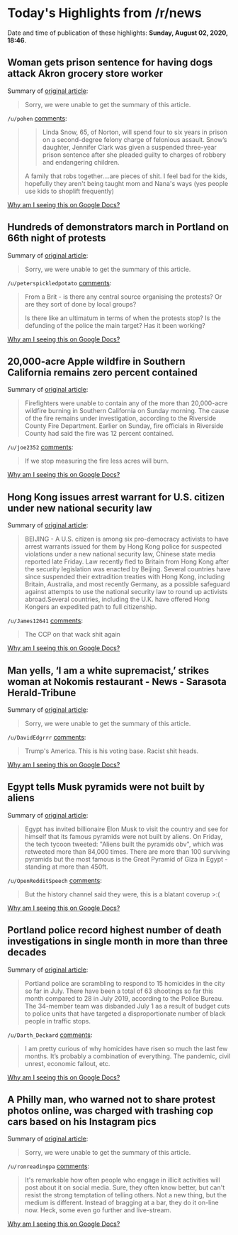 # Today's Highlights from /r/news

Date and time of publication of these highlights: **Sunday, August 02, 2020, 18:46**.

## Woman gets prison sentence for having dogs attack Akron grocery store worker

Summary of [original article](https://www.cleveland.com/court-justice/2020/07/woman-gets-prison-sentence-for-having-dogs-attack-akron-grocery-store-worker.html):

> Sorry, we were unable to get the summary of this article.

`/u/pohen` [comments](https://www.reddit.com/r/news/comments/i2f3ae/woman_gets_prison_sentence_for_having_dogs_attack/):

> >Linda Snow, 65, of Norton, will spend four to six years in prison on a second-degree felony charge of felonious assault. Snow’s daughter, Jennifer Clark was given a suspended three-year prison sentence after she pleaded guilty to charges of robbery and endangering children.
> 
> A family that robs together....are pieces of shit. I feel bad for the kids, hopefully they aren't being taught mom and Nana's ways (yes people use kids to shoplift frequently)

[Why am I seeing this on Google Docs?](https://docs.google.com/document/d/1Dc6We63vOXIZsc0op-Bt4abqkYjXzOigalQqFxmvvbM/edit?usp=sharing)

## Hundreds of demonstrators march in Portland on 66th night of protests

Summary of [original article](https://www.cnn.com/2020/08/02/us/portland-protests/index.html?utm_source=feedburner&utm_medium=feed&utm_campaign=Feed%3A+rss%2Fcnn_latest+%28RSS%3A+CNN+-+Most+Recent%29):

> Sorry, we were unable to get the summary of this article.

`/u/peterspickledpotato` [comments](https://www.reddit.com/r/news/comments/i2dy1k/hundreds_of_demonstrators_march_in_portland_on/):

> From a Brit - is there any central source organising the protests? Or are they sort of done by local groups? 
> 
> Is there like an ultimatum in terms of when the protests stop? Is the defunding of the police the main target? Has it been working?

[Why am I seeing this on Google Docs?](https://docs.google.com/document/d/1Dc6We63vOXIZsc0op-Bt4abqkYjXzOigalQqFxmvvbM/edit?usp=sharing)

## 20,000-acre Apple wildfire in Southern California remains zero percent contained

Summary of [original article](https://www.nbcnews.com/news/weather/20-000-acre-apple-wildfire-southern-california-remains-zero-percent-n1235605):

> Firefighters were unable to contain any of the more than 20,000-acre wildfire burning in Southern California on Sunday morning. The cause of the fire remains under investigation, according to the Riverside County Fire Department. Earlier on Sunday, fire officials in Riverside County had said the fire was 12 percent contained.

`/u/joe2352` [comments](https://www.reddit.com/r/news/comments/i2g3xg/20000acre_apple_wildfire_in_southern_california/):

> If we stop measuring the fire less acres will burn.

[Why am I seeing this on Google Docs?](https://docs.google.com/document/d/1Dc6We63vOXIZsc0op-Bt4abqkYjXzOigalQqFxmvvbM/edit?usp=sharing)

## Hong Kong issues arrest warrant for U.S. citizen under new national security law

Summary of [original article](https://www.nbcnews.com/news/world/hong-kong-issues-arrest-warrant-u-s-citizen-under-new-n1235574):

> BEIJING - A U.S. citizen is among six pro-democracy activists to have arrest warrants issued for them by Hong Kong police for suspected violations under a new national security law, Chinese state media reported late Friday. Law recently fled to Britain from Hong Kong after the security legislation was enacted by Beijing. Several countries have since suspended their extradition treaties with Hong Kong, including Britain, Australia, and most recently Germany, as a possible safeguard against attempts to use the national security law to round up activists abroad.Several countries, including the U.K. have offered Hong Kongers an expedited path to full citizenship.

`/u/James12641` [comments](https://www.reddit.com/r/news/comments/i2d8ld/hong_kong_issues_arrest_warrant_for_us_citizen/):

> The CCP on that wack shit again

[Why am I seeing this on Google Docs?](https://docs.google.com/document/d/1Dc6We63vOXIZsc0op-Bt4abqkYjXzOigalQqFxmvvbM/edit?usp=sharing)

## Man yells, ‘I am a white supremacist,’ strikes woman at Nokomis restaurant - News - Sarasota Herald-Tribune

Summary of [original article](https://www.heraldtribune.com/news/20200802/man-yells-lsquoi-am-white-supremacistrsquo-strikes-woman-at-nokomis-restaurant):

> Sorry, we were unable to get the summary of this article.

`/u/DavidEdgrrr` [comments](https://www.reddit.com/r/news/comments/i2m48q/man_yells_i_am_a_white_supremacist_strikes_woman/):

> Trump's America. This is his voting base. Racist shit heads.

[Why am I seeing this on Google Docs?](https://docs.google.com/document/d/1Dc6We63vOXIZsc0op-Bt4abqkYjXzOigalQqFxmvvbM/edit?usp=sharing)

## Egypt tells Musk pyramids were not built by aliens

Summary of [original article](https://www.bbc.com/news/world-africa-53627888):

> Egypt has invited billionaire Elon Musk to visit the country and see for himself that its famous pyramids were not built by aliens. On Friday, the tech tycoon tweeted: "Aliens built the pyramids obv", which was retweeted more than 84,000 times. There are more than 100 surviving pyramids but the most famous is the Great Pyramid of Giza in Egypt - standing at more than 450ft.

`/u/OpenRedditSpeech` [comments](https://www.reddit.com/r/news/comments/i2awad/egypt_tells_musk_pyramids_were_not_built_by_aliens/):

> But the history channel said they were, this is a blatant coverup >:(

[Why am I seeing this on Google Docs?](https://docs.google.com/document/d/1Dc6We63vOXIZsc0op-Bt4abqkYjXzOigalQqFxmvvbM/edit?usp=sharing)

## Portland police record highest number of death investigations in single month in more than three decades

Summary of [original article](https://www.oregonlive.com/crime/2020/07/portland-police-record-highest-number-of-death-investigations-in-single-month-in-more-than-three-decades.html):

> Portland police are scrambling to respond to 15 homicides in the city so far in July. There have been a total of 63 shootings so far this month compared to 28 in July 2019, according to the Police Bureau. The 34-member team was disbanded July 1 as a result of budget cuts to police units that have targeted a disproportionate number of black people in traffic stops.

`/u/Darth_Deckard` [comments](https://www.reddit.com/r/news/comments/i2afjc/portland_police_record_highest_number_of_death/):

> I am pretty curious of why homicides have risen so much the last few months. It’s probably a combination of everything. The pandemic, civil unrest, economic fallout, etc.

[Why am I seeing this on Google Docs?](https://docs.google.com/document/d/1Dc6We63vOXIZsc0op-Bt4abqkYjXzOigalQqFxmvvbM/edit?usp=sharing)

## A Philly man, who warned not to share protest photos online, was charged with trashing cop cars based on his Instagram pics

Summary of [original article](https://www.inquirer.com/news/philly-protests-676-arrests-social-media-state-police-instagram-facebook-sammy-rivera-luke-cossman-20200731.html):

> Sorry, we were unable to get the summary of this article.

`/u/ronreadingpa` [comments](https://www.reddit.com/r/news/comments/i2ble8/a_philly_man_who_warned_not_to_share_protest/):

> It's remarkable how often people who engage in illicit activities will post about it on social media. Sure, they often know better, but can't resist the strong temptation of telling others. Not a new thing, but the medium is different. Instead of bragging at a bar, they do it on-line now. Heck, some even go further and live-stream.

[Why am I seeing this on Google Docs?](https://docs.google.com/document/d/1Dc6We63vOXIZsc0op-Bt4abqkYjXzOigalQqFxmvvbM/edit?usp=sharing)

